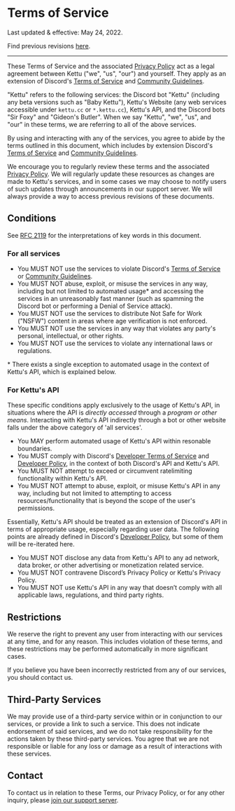 # Terms of Service

Last updated & effective: May 24, 2022.

Find previous revisions [here](https://github.com/kettubot/kettu-docs).

---

These Terms of Service and the associated [Privacy Policy](/docs/privacy-policy) act as a legal agreement between Kettu ("we", "us", "our") and yourself. They apply as an extension of Discord's  [Terms of Service](https://discord.com/terms) and [Community Guidelines](https://discord.com/guidelines).

"Kettu" refers to the following services: the Discord bot "Kettu" (including any beta versions such as "Baby Kettu"), Kettu's Website (any web services accessible under `kettu.cc` or `*.kettu.cc`), Kettu's API, and the Discord bots "Sir Foxy" and "Gideon's Butler". When we say "Kettu", "we", "us", and "our" in these terms, we are referring to all of the above services.

By using and interacting with any of the services, you agree to abide by the terms outlined in this document, which includes by extension Discord's [Terms of Service](https://discord.com/terms) and [Community Guidelines](https://discord.com/guidelines).

We encourage you to regularly review these terms and the associated [Privacy Policy](/docs/privacy-policy). We will regularly update these resources as changes are made to Kettu's services, and in some cases we may choose to notify users of such updates through announcements in our support server. We will always provide a way to access previous revisions of these documents.

## Conditions

See [RFC 2119](https://datatracker.ietf.org/doc/html/rfc2119) for the interpretations of key words in this document.

### For all services

- You MUST NOT use the services to violate Discord's [Terms of Service](https://discord.com/terms) or [Community Guidelines](https://discord.com/guidelines).
- You MUST NOT abuse, exploit, or misuse the services in any way, including but not limited to automated usage* and accessing the services in an unreasonably fast manner (such as spamming the Discord bot or performing a Denial of Service attack).
- You MUST NOT use the services to distribute Not Safe for Work ("NSFW") content in areas where age verification is not enforced.
- You MUST NOT use the services in any way that violates any party's personal, intellectual, or other rights.
- You MUST NOT use the services to violate any international laws or regulations.

\* There exists a single exception to automated usage in the context of Kettu's API, which is explained below.

### For Kettu's API

These specific conditions apply exclusively to the usage of Kettu's API, in situations where the API is *directly accessed* through a *program or other means*. Interacting with Kettu's API indirectly through a bot or other website falls under the above category of 'all services'.

- You MAY perform automated usage of Kettu's API within resonable boundaries.
- You MUST comply with Discord's [Developer Terms of Service](https://discord.com/developers/docs/policies-and-agreements/terms-of-service) and [Developer Policy](https://discord.com/developers/docs/policies-and-agreements/developer-policy), in the context of both Discord's API and Kettu's API.
- You MUST NOT attempt to exceed or circumvent ratelimiting functionality within Kettu's API.
- You MUST NOT attempt to abuse, exploit, or misuse Kettu's API in any way, including but not limited to attempting to access resources/functionality that is beyond the scope of the user's permissions.

Essentially, Kettu's API should be treated as an extension of Discord's API in terms of appropriate usage, especially regarding user data. The following points are already defined in Discord's [Developer Policy](https://discord.com/developers/docs/policies-and-agreements/developer-policy), but some of them will be re-iterated here.

- You MUST NOT disclose any data from Kettu's API to any ad network, data broker, or other advertising or monetization related service.
- You MUST NOT contravene Discord’s Privacy Policy or Kettu's Privacy Policy.
- You MUST NOT use Kettu's API in any way that doesn’t comply with all applicable laws, regulations, and third party rights.

## Restrictions

We reserve the right to prevent any user from interacting with our services at any time, and for any reason. This includes violation of these terms, and these restrictions may be performed automatically in more significant cases.

If you believe you have been incorrectly restricted from any of our services, you should contact us.

## Third-Party Services

We may provide use of a third-party service within or in conjunction to our services, or provide a link to such a service. This does not indicate endorsement of said services, and we do not take responsibility for the actions taken by these third-party services. You agree that we are not responsible or liable for any loss or damage as a result of interactions with these services.

## Contact

To contact us in relation to these Terms, our Privacy Policy, or for any other inquiry, please [join our support server](https://kettu.cc/support).
